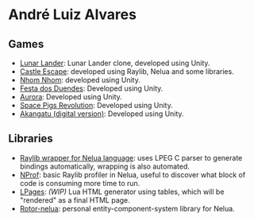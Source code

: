 # André Luiz Alvares
## Games
* [Lunar Lander](https://github.com/nicolas-ft/LunarLander): Lunar Lander clone, developed using Unity.
* [Castle Escape](https://github.com/Andre-LA/baixada-game-jam-game): developed using Raylib, Nelua and some libraries.
* [Nhom Nhom](https://github.com/unimonte-games/nhom-nhom): developed using Unity.
* [Festa dos Duendes](https://github.com/unimonte-games/festa-dos-duendes): Developed using Unity.
* [Aurora](https://github.com/unimonte-games/game-jam-proj-grupo-5): Developed using Unity.
* [Space Pigs Revolution](https://github.com/unimonte-games/space-pigs-revolution): Developed using Unity.
* [Akangatu (digital version)](https://github.com/unimonte-games/jogo-akangatu-digital): Developed using Unity.

## Libraries
* [Raylib wrapper for Nelua language](https://github.com/Andre-LA/raylib-nelua-mirror): uses LPEG C parser to generate bindings automatically, wrapping is also automated.
* [NProf](https://github.com/Andre-LA/nprof): basic Raylib profiler in Nelua, useful to discover what block of code is consuming more time to run.
* [LPages](https://github.com/Andre-LA/lpages): _(WIP)_ Lua HTML generator using tables, which will be "rendered" as a final HTML page.
* [Rotor-nelua](https://github.com/Andre-LA/Rotor-nelua): personal entity-component-system library for Nelua.
